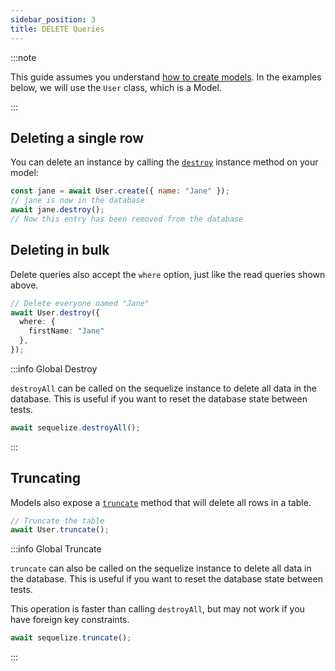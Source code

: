 ```yaml
---
sidebar_position: 3
title: DELETE Queries
---
```


:::note

This guide assumes you understand [how to create models](../models/defining-models.mdx).
In the examples below, we will use the `User` class, which is a Model.

:::

## Deleting a single row

You can delete an instance by calling the [`destroy`](pathname:///api/v7/classes/Model.html#destroy) instance method on your model:

```js
const jane = await User.create({ name: "Jane" });
// jane is now in the database
await jane.destroy();
// Now this entry has been removed from the database
```

## Deleting in bulk

Delete queries also accept the `where` option, just like the read queries shown above.

```ts
// Delete everyone named "Jane"
await User.destroy({
  where: {
    firstName: "Jane"
  },
});
```

:::info Global Destroy

`destroyAll` can be called on the sequelize instance to delete all data in the database. 
This is useful if you want to reset the database state between tests.

```ts
await sequelize.destroyAll();
```

:::


## Truncating

Models also expose a [`truncate`](pathname:///api/v7/classes/Model.html#truncate) method that will delete all rows in a table.

```js
// Truncate the table
await User.truncate();
```

:::info Global Truncate

`truncate` can also be called on the sequelize instance to delete all data in the database. 
This is useful if you want to reset the database state between tests.

This operation is faster than calling `destroyAll`, but may not work if you have foreign key constraints.

```ts
await sequelize.truncate();
```

:::
